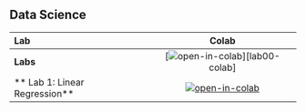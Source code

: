 ## Data Science

| Lab                                                       | Colab                                            |
| :-------------------------------------------------------- | :-----------------------------------------------:| 
| **Labs**                                          | [![open-in-colab]][lab00-colab]                  |
| ** Lab 1: Linear Regression**               | [![open-in-colab]][lab01-colab]                  | 
            

[lab01-colab]: https://colab.research.google.com/drive/1Hnwbq_JciBVurNpLR9Ldbk1lZMLUeFM8?usp=sharing

[lab02a-colab]: https://fsdl.me/lab02a-colab
[lab02b-colab]: https://fsdl.me/lab02b-colab
[lab03-colab]: https://fsdl.me/lab03-colab
[lab04-colab]: https://fsdl.me/lab04-colab
[lab05-colab]: https://fsdl.me/lab05-colab
[lab06-colab]: https://fsdl.me/lab06-colab
[lab07-colab]: https://fsdl.me/lab07-colab
[lab08-colab]: https://fsdl.me/lab08-colab
[open-in-colab]: https://colab.research.google.com/assets/colab-badge.svg

